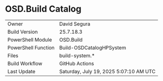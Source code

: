 ﻿# OSD.Build Catalog

| | |
|-|-|
| Owner | David Segura |
| Build Version | 25.7.18.3 |
| PowerShell Module | OSD.Build |
| PowerShell Function | Build-OSDCatalogHPSystem |
| Files | build-system.* |
| Build Workflow | GitHub Actions |
| Last Update | Saturday, July 19, 2025 5:07:10 AM UTC |
